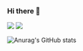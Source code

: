 ### Hi there 👋
<a href="" target="_blank"><img src="https://img.shields.io/badge/Swift-FC8019?style=flat&logo=Swift&logoColor=F05138"/></a>
<a href="" target="_blank"><img src="https://img.shields.io/badge/UIkit-FFFFFF?style=plastic&logo=UIkit&logoColor=2396F3"/></a>

![Anurag's GitHub stats](https://github-readme-stats.vercel.app/api?username=dodiforth&show_icons=true&theme=radical)


<!--
**dodiforth/dodiforth** is a ✨ _special_ ✨ repository because its `README.md` (this file) appears on your GitHub profile.

Here are some ideas to get you started:

- 🔭 I’m currently working on ...
- 🌱 I’m currently learning ...
- 👯 I’m looking to collaborate on ...
- 🤔 I’m looking for help with ...
- 💬 Ask me about ...
- 📫 How to reach me: ...
- 😄 Pronouns: ...
- ⚡ Fun fact: ...
-->
